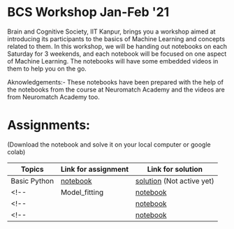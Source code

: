 # BCS Workshop Jan-Feb '21

Brain and Cognitive Society, IIT Kanpur, brings you a workshop aimed at introducing its participants to the basics of Machine Learning and concepts related to them. In this workshop, we will be handing out notebooks on each Saturday for 3 weekends, and each notebook will be focused on one aspect of Machine Learning. The notebooks will have some embedded videos in them to help you on the go.<br>

Aknowledgements:- These notebooks have been prepared with the help of the notebooks from the course at Neuromatch Academy and the videos are from Neuromatch Academy too.

# Assignments:
(Download the notebook and solve it on your local computer or google colab)

| Topics | Link for assignment | Link for solution |
| ------ | ------ | ----- |
| Basic Python | [notebook](https://colab.research.google.com/drive/1y5cu4UM11yJ8y98S5A4Mw57BwrSym_e3#scrollTo=KRDL-ATsOTRF) | [solution]() (Not active yet) |
<!--| Model_fitting | [notebook]() | [solution]() |-->
<!--|  | [notebook]() | [solution]() |-->
<!--|  | [notebook]() | [solution]() |-->
